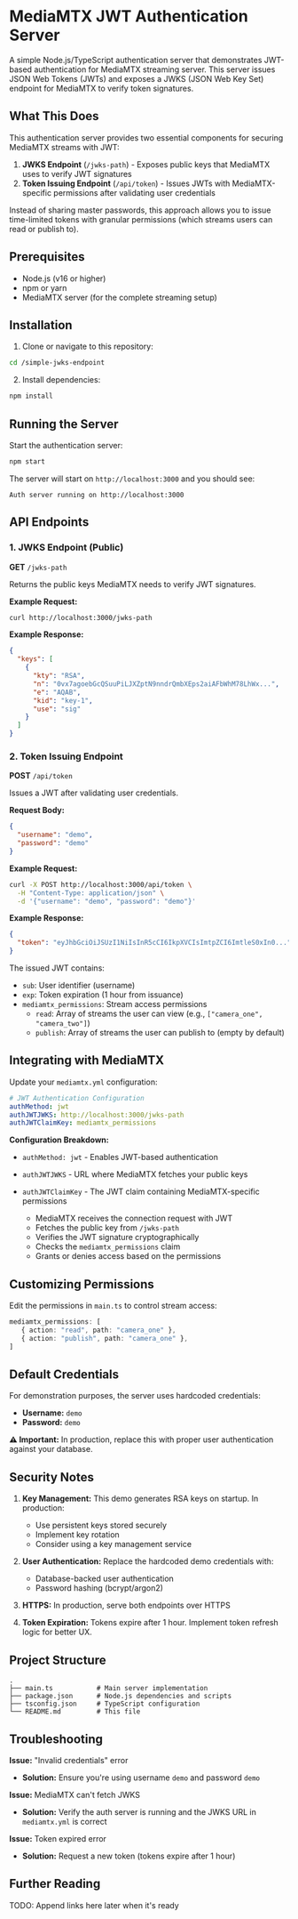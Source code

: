 # MediaMTX JWT Authentication Server

A simple Node.js/TypeScript authentication server that demonstrates JWT-based authentication for MediaMTX streaming server. This server issues JSON Web Tokens (JWTs) and exposes a JWKS (JSON Web Key Set) endpoint for MediaMTX to verify token signatures.

## What This Does

This authentication server provides two essential components for securing MediaMTX streams with JWT:

1. **JWKS Endpoint** (`/jwks-path`) - Exposes public keys that MediaMTX uses to verify JWT signatures
2. **Token Issuing Endpoint** (`/api/token`) - Issues JWTs with MediaMTX-specific permissions after validating user credentials

Instead of sharing master passwords, this approach allows you to issue time-limited tokens with granular permissions (which streams users can read or publish to).

## Prerequisites

- Node.js (v16 or higher)
- npm or yarn
- MediaMTX server (for the complete streaming setup)

## Installation

1. Clone or navigate to this repository:
```bash
cd /simple-jwks-endpoint
```

2. Install dependencies:
```bash
npm install
```

## Running the Server

Start the authentication server:
```bash
npm start
```

The server will start on `http://localhost:3000` and you should see:
```
Auth server running on http://localhost:3000
```

## API Endpoints

### 1. JWKS Endpoint (Public)

**GET** `/jwks-path`

Returns the public keys MediaMTX needs to verify JWT signatures.

**Example Request:**
```bash
curl http://localhost:3000/jwks-path
```

**Example Response:**
```json
{
  "keys": [
    {
      "kty": "RSA",
      "n": "0vx7agoebGcQSuuPiLJXZptN9nndrQmbXEps2aiAFbWhM78LhWx...",
      "e": "AQAB",
      "kid": "key-1",
      "use": "sig"
    }
  ]
}
```

### 2. Token Issuing Endpoint

**POST** `/api/token`

Issues a JWT after validating user credentials.

**Request Body:**
```json
{
  "username": "demo",
  "password": "demo"
}
```

**Example Request:**
```bash
curl -X POST http://localhost:3000/api/token \
  -H "Content-Type: application/json" \
  -d '{"username": "demo", "password": "demo"}'
```

**Example Response:**
```json
{
  "token": "eyJhbGciOiJSUzI1NiIsInR5cCI6IkpXVCIsImtpZCI6ImtleS0xIn0..."
}
```

The issued JWT contains:
- `sub`: User identifier (username)
- `exp`: Token expiration (1 hour from issuance)
- `mediamtx_permissions`: Stream access permissions
  - `read`: Array of streams the user can view (e.g., `["camera_one", "camera_two"]`)
  - `publish`: Array of streams the user can publish to (empty by default)

## Integrating with MediaMTX

Update your `mediamtx.yml` configuration:

```yaml
# JWT Authentication Configuration
authMethod: jwt
authJWTJWKS: http://localhost:3000/jwks-path
authJWTClaimKey: mediamtx_permissions
```

**Configuration Breakdown:**
- `authMethod: jwt` - Enables JWT-based authentication
- `authJWTJWKS` - URL where MediaMTX fetches your public keys
- `authJWTClaimKey` - The JWT claim containing MediaMTX-specific permissions

   - MediaMTX receives the connection request with JWT
   - Fetches the public key from `/jwks-path`
   - Verifies the JWT signature cryptographically
   - Checks the `mediamtx_permissions` claim
   - Grants or denies access based on the permissions

## Customizing Permissions

Edit the permissions in `main.ts` to control stream access:

```typescript
mediamtx_permissions: [
   { action: "read", path: "camera_one" },
   { action: "publish", path: "camera_one" },
]
```

## Default Credentials

For demonstration purposes, the server uses hardcoded credentials:
- **Username:** `demo`
- **Password:** `demo`

**⚠️ Important:** In production, replace this with proper user authentication against your database.

## Security Notes

1. **Key Management:** This demo generates RSA keys on startup. In production:
   - Use persistent keys stored securely
   - Implement key rotation
   - Consider using a key management service

2. **User Authentication:** Replace the hardcoded demo credentials with:
   - Database-backed user authentication
   - Password hashing (bcrypt/argon2)

3. **HTTPS:** In production, serve both endpoints over HTTPS

4. **Token Expiration:** Tokens expire after 1 hour. Implement token refresh logic for better UX.

## Project Structure

```
.
├── main.ts           # Main server implementation
├── package.json      # Node.js dependencies and scripts
├── tsconfig.json     # TypeScript configuration
└── README.md         # This file
```

## Troubleshooting

**Issue:** "Invalid credentials" error
- **Solution:** Ensure you're using username `demo` and password `demo`

**Issue:** MediaMTX can't fetch JWKS
- **Solution:** Verify the auth server is running and the JWKS URL in `mediamtx.yml` is correct

**Issue:** Token expired error
- **Solution:** Request a new token (tokens expire after 1 hour)


## Further Reading
TODO: Append links here later when it's ready